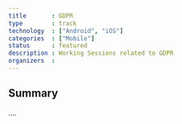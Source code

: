 ```yaml
---
title       : GDPR
type        : track
technology  : ["Android", "iOS"]
categories  : ["Mobile"]
status      : featured
description : Working Sessions related to GDPR
organizers  : 
---
```


## Summary

....